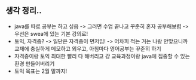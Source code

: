## 생각 정리..

- java를 따로 공부는 하고 싶음 -> 그러면 수업 끝나고 꾸준히 혼자 공부해보렴 -> 우선은 swea에 있는 기본 강의로!
- 토익, 자격증? -> 일단은 자격증이 먼저임! -> 어차피 적는 거는 나랑 안맞으니까 교재에 충실하게 메모하고 외우고, 아침마다 영어공부는 꾸준히 하기
- 자격증이랑 토익 최대한 빨리 다 해버리고 걍 교육과정이랑 java에 집중할 수 있는 환경 만들어버리기 
- 토익 목표는 2월 말까지!